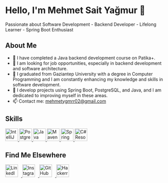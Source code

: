 # Hello, I'm Mehmet Sait Yağmur 👋
Passionate about Software Development - Backend Developer - Lifelong Learner - Spring Boot Enthusiast


## About Me
- 🌱 I have completed a Java backend development course on Patika+.
- 👯 I am looking for job opportunities, especially in backend development and software architecture.
- 💼 I graduated from Gaziantep University with a degree in Computer Programming and I am constantly enhancing my knowledge and skills in software development.
- 🚀 I develop projects using Spring Boot, PostgreSQL, and Java, and I am dedicated to improving myself in these areas.
- 📫 Contact me: mehmetygmrr02@gmail.com


## Skills

<!DOCTYPE html>
<html lang="en">
<body>
     <a href="https://www.jetbrains.com/idea/" target="_blank">
        <img src="https://camo.githubusercontent.com/5e9ba77e967872a74d81c6744232f8b2eb5c2bbdc32d7150703a9090d1e36bee/68747470733a2f2f75706c6f61642e77696b696d656469612e6f72672f77696b6970656469612f636f6d6d6f6e732f392f39632f496e74656c6c694a5f494445415f49636f6e2e737667" alt="IntelliJ IDEA" width="40" height="40"/>
    </a>
    <a href="https://www.postgresql.org/" target="_blank">
        <img src="https://cdn.jsdelivr.net/gh/devicons/devicon/icons/postgresql/postgresql-original-wordmark.svg" alt="PostgreSQL" width="40" height="40"/>
    </a>
    <a href="https://www.java.com/tr/" target="_blank">
        <img src="https://cdn.jsdelivr.net/gh/devicons/devicon/icons/java/java-original-wordmark.svg" alt="Java" width="40" height="40"/>
    </a>
    <a href="https://maven.apache.org/" target="_blank">
        <img src="https://encrypted-tbn0.gstatic.com/images?q=tbn:ANd9GcRsgbzUuAfmCXSjLUkPNBR1YkDiONbBsCezrw&s" alt="Maven" width="40" height="40"/>
    </a>
    <a href="https://spring.io/projects/spring-boot" target="_blank">
        <img src="https://pbs.twimg.com/profile_images/1235868806079057921/fTL08u_H_400x400.png" alt="Spring Boot" width="40" height="40"/>
    </a>
    <a href="https://learn.microsoft.com/en-us/dotnet/csharp/" target="_blank">
        <img src="https://miro.medium.com/v2/resize:fit:594/1*ymVNbsdd7KxHXHC4-LP7kw.png" alt="C# Resources" width="40" height="40"/>
    </a>
</body>
</html>





## Find Me Elsewhere

<p align="left">
  <a href="https://www.linkedin.com/in/mehmetsaityagmur-410516212/" target="_blank">
    <img src="https://cdn.jsdelivr.net/gh/devicons/devicon/icons/linkedin/linkedin-original.svg" alt="LinkedIn" width="40" height="40" style="margin-right: 10px;"/>
  </a>
  <a href="https://www.instagram.com/mehmetygmrr02/" target="_blank">
    <img src="https://upload.wikimedia.org/wikipedia/commons/a/a5/Instagram_icon.png" alt="Instagram" width="40" height="40" style="margin-right: 10px;"/>
  </a>
  <a href="https://github.com/mhmtygmr0" target="_blank">
    <img src="https://cdn.jsdelivr.net/gh/devicons/devicon/icons/github/github-original-wordmark.svg" alt="GitHub" width="40" height="40" style="margin-right: 10px;"/>
  </a>
  <a href="https://www.hackerrank.com/profile/mehmetygmrr02" target="_blank">
    <img src="https://raw.githubusercontent.com/rahuldkjain/github-profile-readme-generator/master/src/images/icons/Social/hackerrank.svg" alt="Hackerrank" width="40" height="40" style="margin-right: 10px;"/>
  </a>
</p>

